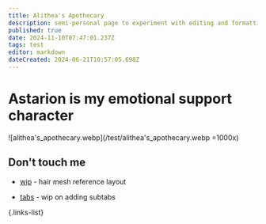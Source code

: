 ```yaml
---
title: Alithea's Apothecary
description: semi-personal page to experiment with editing and formatting without affecting the main content of the wiki
published: true
date: 2024-11-10T07:47:01.237Z
tags: test
editor: markdown
dateCreated: 2024-06-21T10:57:05.698Z
---
```


# Astarion is my emotional support character
![alithea's_apothecary.webp](/test/alithea's_apothecary.webp =1000x)

## Don't touch me

- [wip](/test/alitheas-apothecary/wip) - hair mesh reference layout

- [tabs](/test/alitheas-apothecary/tabs) - wip on adding subtabs

{.links-list}





